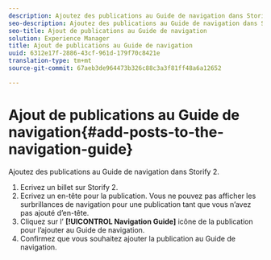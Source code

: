 ```yaml
---
description: Ajoutez des publications au Guide de navigation dans Storify 2.
seo-description: Ajoutez des publications au Guide de navigation dans Storify 2.
seo-title: Ajout de publications au Guide de navigation
solution: Experience Manager
title: Ajout de publications au Guide de navigation
uuid: 6312e17f-2886-43cf-961d-179f70c8421e
translation-type: tm+mt
source-git-commit: 67aeb3de964473b326c88c3a3f81ff48a6a12652

---
```



# Ajout de publications au Guide de navigation{#add-posts-to-the-navigation-guide}

Ajoutez des publications au Guide de navigation dans Storify 2.

1. Ecrivez un billet sur Storify 2.
1. Ecrivez un en-tête pour la publication. Vous ne pouvez pas afficher les surbrillances de navigation pour une publication tant que vous n’avez pas ajouté d’en-tête.
1. Cliquez sur l’ **[!UICONTROL Navigation Guide]** icône de la publication pour l’ajouter au Guide de navigation.
1. Confirmez que vous souhaitez ajouter la publication au Guide de navigation.
